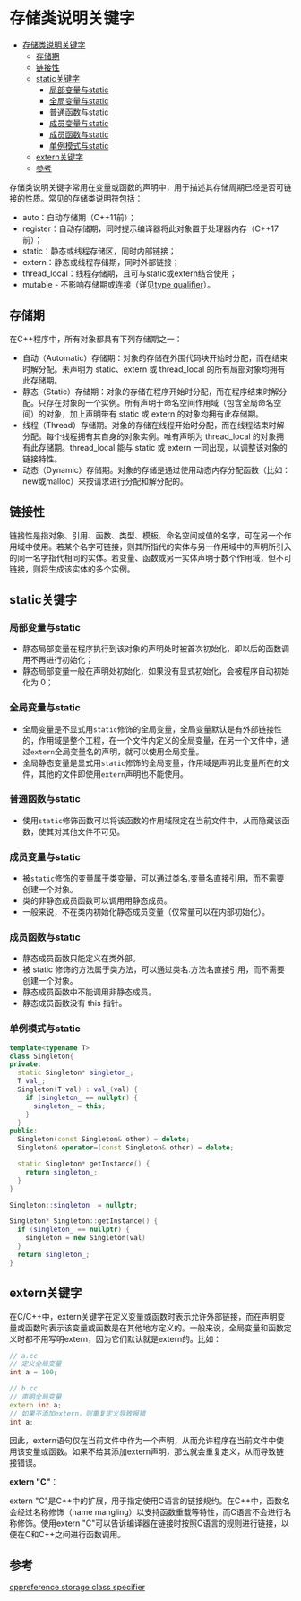 # 存储类说明关键字

- [存储类说明关键字](#存储类说明关键字)
  - [存储期](#存储期)
  - [链接性](#链接性)
  - [static关键字](#static关键字)
    - [局部变量与static](#局部变量与static)
    - [全局变量与static](#全局变量与static)
    - [普通函数与static](#普通函数与static)
    - [成员变量与static](#成员变量与static)
    - [成员函数与static](#成员函数与static)
    - [单例模式与static](#单例模式与static)
  - [extern关键字](#extern关键字)
  - [参考](#参考)

存储类说明关键字常用在变量或函数的声明中，用于描述其存储周期已经是否可链接的性质。常见的存储类说明符包括：

- auto：自动存储期（C++11前）；
- register：自动存储期，同时提示编译器将此对象置于处理器内存（C++17前）；
- static：静态或线程存储区，同时内部链接；
- extern：静态或线程存储期，同时外部链接；
- thread_local：线程存储期，且可与static或extern结合使用；
- mutable - 不影响存储期或连接（详见[type qualifier](https://en.cppreference.com/w/cpp/language/cv)）。

## 存储期

在C++程序中，所有对象都具有下列存储期之一：

- 自动（Automatic）存储期：对象的存储在外围代码块开始时分配，而在结束时解分配。未声明为 static、extern 或 thread_local 的所有局部对象均拥有此存储期。
- 静态（Static）存储期：对象的存储在程序开始时分配，而在程序结束时解分配。只存在对象的一个实例。所有声明于命名空间作用域（包含全局命名空间）的对象，加上声明带有 static 或 extern 的对象均拥有此存储期。
- 线程（Thread）存储期。对象的存储在线程开始时分配，而在线程结束时解分配。每个线程拥有其自身的对象实例。唯有声明为 thread_local 的对象拥有此存储期。thread_local 能与 static 或 extern 一同出现，以调整该对象的链接特性。
- 动态（Dynamic）存储期。对象的存储是通过使用动态内存分配函数（比如：new或malloc）来按请求进行分配和解分配的。

## 链接性

链接性是指对象、引用、函数、类型、模板、命名空间或值的名字，可在另一个作用域中使用。若某个名字可链接，则其所指代的实体与另一作用域中的声明所引入的同一名字指代相同的实体。若变量、函数或另一实体声明于数个作用域，但不可链接，则将生成该实体的多个实例。

## static关键字

### 局部变量与static

- 静态局部变量在程序执行到该对象的声明处时被首次初始化，即以后的函数调用不再进行初始化；
- 静态局部变量一般在声明处初始化，如果没有显式初始化，会被程序自动初始化为 0；

### 全局变量与static

- 全局变量是不显式用`static`修饰的全局变量，全局变量默认是有外部链接性的，作用域是整个工程，在一个文件内定义的全局变量，在另一个文件中，通过`extern`全局变量名的声明，就可以使用全局变量。
- 全局静态变量是显式用`static`修饰的全局变量，作用域是声明此变量所在的文件，其他的文件即使用`extern`声明也不能使用。

### 普通函数与static

- 使用`static`修饰函数可以将该函数的作用域限定在当前文件中，从而隐藏该函数，使其对其他文件不可见。

### 成员变量与static

- 被`static`修饰的变量属于类变量，可以通过类名.变量名直接引用，而不需要创建一个对象。
- 类的非静态成员函数可以调用用静态成员。
- 一般来说，不在类内初始化静态成员变量（仅常量可以在内部初始化）。

### 成员函数与static

- 静态成员函数只能定义在类外部。
- 被 static 修饰的方法属于类方法，可以通过类名.方法名直接引用，而不需要创建一个对象。
- 静态成员函数中不能调用非静态成员。
- 静态成员函数没有 this 指针。

### 单例模式与static

``` c++
template<typename T>
class Singleton{
private:
  static Singleton* singleton_;
  T val_;
  Singleton(T val) : val_(val) {
    if (singleton_ == nullptr) {
      singleton_ = this;
    }
  }
public:
  Singleton(const Singleton& other) = delete;
  Singleton& operator=(const Singleton& other) = delete;

  static Singleton* getInstance() {
    return singleton_;
  }
}

Singleton::singleton_ = nullptr;

Singleton* Singleton::getInstance() {
  if (singleton_ == nullptr) {
    singleton = new Singleton(val)
  }
  return singleton_;
}
```

## extern关键字

在C/C++中，extern关键字在定义变量或函数时表示允许外部链接，而在声明变量或函数时表示该变量或函数是在其他地方定义的。一般来说，全局变量和函数定义时都不用写明extern，因为它们默认就是extern的。比如：

```c++
// a.cc
// 定义全局变量
int a = 100;

// b.cc
// 声明全局变量
extern int a;
// 如果不添加extern，则重复定义导致报错
int a;
```

因此，extern语句仅在当前文件中作为一个声明，从而允许程序在当前文件中使用该变量或函数。如果不给其添加extern声明，那么就会重复定义，从而导致链接错误。

**extern "C"**：

extern "C"是C++中的扩展，用于指定使用C语言的链接规约。在C++中，函数名会经过名称修饰（name mangling）以支持函数重载等特性，而C语言不会进行名称修饰。使用extern "C"可以告诉编译器在链接时按照C语言的规则进行链接，以便在C和C++之间进行函数调用。

## 参考

[cppreference storage class specifier](https://en.cppreference.com/w/cpp/language/storage_duration)
